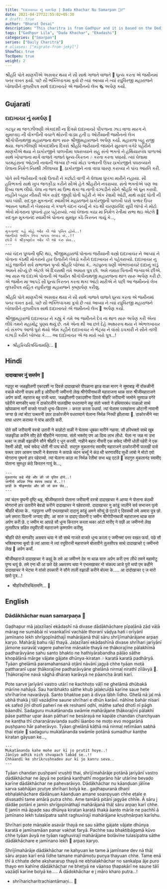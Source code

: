 ```yaml
---
title: "દાદાખાચર નું સમર્પણ | Dada Khachar Nu Samarpan 🙇‍♂️"
date: 2021-04-27T22:55:02+05:30
# draft: true
author: "Bharat Desai"
description: "This charitra is from Gadhpur and it is based on the Dedication towards Gopinathji Maharaj"
tags: ["Gadhpur Lila", "Dada Khachar", "Ekadashi"]
categories: ["Smarpan"]
series: ["Daily Charitra"]
# aliases: ["migrate-from-jekyl"]
ShowToc: true
TocOpen: true
weight: 2
---
```


<!-- this Content Here will shown id listing page till "more" tag -->
શ્રીહરિ પોતે માણકીએ અસવાર થયા ને સૌ સાથે ગાજતે વાજતે :violin: ધૂન્ય કરતા એ જમીનમાં પનર વખત ફર્યા. પછે સૌ ભક્તિબાગમા કૂવો છે ત્યાં આવ્યા ને ત્યાં રઘુવિરજી મહારાજને બોલાવીને તુલસીપત્ર સાથે દાદાખાચરે એ જમીનનો લેખ :newspaper_roll: અર્પણ કર્યો. 
<!--more-->


<!-- Remove this and start Content Here -->
## Gujarati
### દાદાખાચર નું સમર્પણ :tada:	

ગઢપુર મા જળઝીલણી એકાદશી ના દિવસે દાદાખાચરે પીપળાના ઝાડ વાળા મારગ ને સુમાબાઇ ની વોંકળીની વચાળે થોરની વાડ્ય હતી ઇ ઓરીયાની જમીનનો લેખ શ્રીગોપીનાથજી મહારાજના થાળ સારુ શ્રીજીમહારાજને અર્પણ કર્યો. મહારાજ બહુ રાજી થયા. જળઝીલણી એકાદશીના દિવસે શ્રીહરિ જરીયાની જામોને સુરવાળ વગેરે પહેરીને માણકીએ થયા ને ઠાકોરજીને પાલખીમા પધરાવ્યાને સહુ સંતો ભક્તો ને હથિયારબંધ પાળાઓ સાથે ખોપાળાના માર્ગે વાજતે ગાજતે ધૂન્ય-કિરતન :notes: કરતા કરતા પધાર્યા. ત્યાં ઘેલામા પરમહંસના ઓટાની નાવાની જગ્યા છે ત્યાં મોટા પત્થરની ઉપર ઠાકોરજીને પધરાવ્યાને ઘેલાના નિર્મળ નિરથી ઝીલાવ્યા :ocean:. ઠાકોરજીને નવા વાઘા ધારણ કરાવ્યા ને પાંચ આરતિ કરી. 

પોતે સર્વે જરીયાની વસ્ત્રો ઉતારી ને કછોટો વાળી ને ઘેલામા ધૂબકા મારીને નહાયા. સૌ હરિભક્તો સાથે ખુબ જળકૃીડા કરીને સૌએ હેતે શ્રીહરીને નવરાવ્યા. સંતો ભક્તોએ પણ આ દિવ્ય લાભ લીધો. ઘેલા ના જળ મા ઉભા થકા જ તાળી વઝાડીને સૌને શ્રીહરિ એ ધૂન કરાવી.  નાહીને બહાર નીસરી એક સફેદ જીણી ધોતી પહેરી ને એક રેશમી ઓઢી, માથે સફેદ ધોતી ની પાઘ બાંધી. સદગુરુ મુકતાનંદ સ્વામીએ મહારાજને ઠાકોરજીની પાલખી પાસે પત્થર ઉપર આસન પાથરી ને બેસારયા ને કપાળે ચંદન ચર્ચ્યું ને કંઠ થી ચરણારવિંદ સુધી લાંબો ને મોટો એવો મોગરાના પુષ્પનો હાર પહેરાવ્યો. ત્યાં ઘેલાના કાઠા મા નિર્મળ રેતીમાં સભા થઇ એટલે :musical_keyboard: સદગુરુ મુકતાનંદ સ્વામીએ પોતાના સુમધુર કંઠે કિરતન ગાયું કે...,

```
---
મુકતાનંદ કહે મોહે ઔર કી જો પૃતિત હોયે..!
જાનીયો અધિક નિચ શ્વપચ લબાડ સે..!!
છાંડી કે શ્રીકૃષ્ણદેવ ઔર કી જો કંરુ સેવ..
---
```

ત્યાં ચંદન પુષ્પની વૃષ્ટિ થઇ, શ્રીજીમહારાજે પોતાના જરીયાની વસ્ત્રો દાદાખાચર ને આપ્યા ને પોતાના કંઠથી મોગરાનો હાર ઉતારીને બેવડો કરીને દાદાખાચર ને પહેવરાવ્યો. દાદાખાચર નુ કાંડું જાલીને સર્વ સભાજન પૃત્યે શ્રીહરિ બોલ્યા કે..  ગઢપુરના ધણી એભલખાચરે દાદાનું કાંડું અમને સોંપ્યું છે એટલે એ દિવસથી તમે અમારા પુત્ર છો. અમે તમારા પિતાની જગ્યાએ છીએ. આ સારુ જ દાદાએ પોતાની એ જમીન શ્રીગોપીનાથજી મહારાજના થાળ સારુ અર્પણ કરી છે. એ જમીન મા આપડે સૌ ધૂન્ય કિરતન કરતા થકા આંટો મારીએ ને પછી આ જમીનનો લેખ તુલસીપત્ર સહિત રઘુવીરજી મહારાજને કૃષ્ણાર્પણ કરીશુ. 

શ્રીહરિ પોતે માણકીએ અસવાર થયા ને સૌ સાથે ગાજતે વાજતે ધૂન્ય કરતા એ જમીનમાં પનર વખત ફર્યા. પછે સૌ ભક્તિબાગમા કૂવો છે ત્યાં આવ્યા ને ત્યાં રઘુવિરજી મહારાજને બોલાવીને તુલસીપત્ર સાથે દાદાખાચરે એ જમીનનો લેખ :scroll: અર્પણ કર્યો. 

શ્રીજીમહારાજે દાદાખાચર ને કહ્યું કે તમે આ જમીનને દેવ ના થાળ સારુ અર્પણ કરી એના લીધે તમને મહામોટુ પુણ્ય થયું છે. તમે એના થી આ છતે દેહે અક્ષરરુપ થયા ને એભલખાચર નો સંકલ્પ આજે પુરો થયો એમ કહીને દાદાખાચર ને ભેટ્યા ને વાંસો ઠપકારી ને સૌને તાલી વઝાડી કરીને બોલ્યા કે..... 
આ દાદોખાચર એ જ મારો ખરો પુત્ર...!

- શ્રીહરિચરિત્રચિંતામણિ... :pray:

## Hindi
### दादाखाचर नुं समर्पण :tada:	

गढपुर मा जळझीलणी एकादशी ना दिवसे दादाखाचरे पीपळाना झाड वाळा मारग ने सुमाबाइ नी वोंकळीनी वचाळे थोरनी वाड्य हती इ ओरीयानी जमीननो लेख श्रीगोपीनाथजी महाराजना थाळ सारु श्रीजीमहाराजने अर्पण कर्यो. महाराज बहु राजी थया. जळझीलणी एकादशीना दिवसे श्रीहरि जरीयानी जामोने सुरवाळ वगेरे पहेरीने माणकीए थया ने ठाकोरजीने पालखीमा पधराव्याने सहु संतो भक्तो ने हथियारबंध पाळाओ साथे खोपाळाना मार्गे वाजते गाजते धून्य-किरतन :notes: करता करता पधार्या. त्यां घेलामा परमहंसना ओटानी नावानी जग्या छे त्यां मोटा पत्थरनी उपर ठाकोरजीने पधराव्याने घेलाना निर्मळ निरथी झीलाव्या :ocean:. ठाकोरजीने नवा वाघा धारण कराव्या ने पांच आरति करी. 

पोते सर्वे जरीयानी वस्त्रो उतारी ने कछोटो वाळी ने घेलामा धूबका मारीने नहाया. सौ हरिभक्तो साथे खुब जळकृीडा करीने सौए हेते श्रीहरीने नवराव्या. संतो भक्तोए पण आ दिव्य लाभ लीधो. घेला ना जळ मा उभा थका ज ताळी वझाडीने सौने श्रीहरि ए धून करावी.  नाहीने बहार नीसरी एक सफेद जीणी धोती पहेरी ने एक रेशमी ओढी, माथे सफेद धोती नी पाघ बांधी. सदगुरु मुकतानंद स्वामीए महाराजने ठाकोरजीनी पालखी पासे पत्थर उपर आसन पाथरी ने बेसारया ने कपाळे चंदन चर्च्युं ने कंठ थी चरणारविंद सुधी लांबो ने मोटो एवो मोगराना पुष्पनो हार पहेराव्यो. त्यां घेलाना काठा मा निर्मळ रेतीमां सभा थइ एटले :musical_keyboard: सदगुरु मुकतानंद स्वामीए पोताना सुमधुर कंठे किरतन गायुं के...,

```
---
मुकतानंद कहे मोहे और की जो पृतित होये..!
जानीयो अधिक निच श्वपच लबाड से..!!
छांडी के श्रीकृष्णदेव और की जो कंरु सेव..
---
```

त्यां चंदन पुष्पनी वृष्टि थइ, श्रीजीमहाराजे पोताना जरीयानी वस्त्रो दादाखाचर ने आप्या ने पोताना कंठथी मोगरानो हार उतारीने बेवडो करीने दादाखाचर ने पहेवराव्यो. दादाखाचर नु कांडुं जालीने सर्व सभाजन पृत्ये श्रीहरि बोल्या के..  गढपुरना धणी एभलखाचरे दादानुं कांडुं अमने सोंप्युं छे एटले ए दिवसथी तमे अमारा पुत्र छो. अमे तमारा पितानी जग्याए छीए. आ सारु ज दादाए पोतानी ए जमीन श्रीगोपीनाथजी महाराजना थाळ सारु अर्पण करी छे. ए जमीन मा आपडे सौ धून्य किरतन करता थका आंटो मारीए ने पछी आ जमीननो लेख तुलसीपत्र सहित रघुवीरजी महाराजने कृष्णार्पण करीशु. 

श्रीहरि पोते माणकीए असवार थया ने सौ साथे गाजते वाजते धून्य करता ए जमीनमां पनर वखत फर्या. पछे सौ भक्तिबागमा कूवो छे त्यां आव्या ने त्यां रघुविरजी महाराजने बोलावीने तुलसीपत्र साथे दादाखाचरे ए जमीननो लेख :scroll: अर्पण कर्यो. 

श्रीजीमहाराजे दादाखाचर ने कह्युं के तमे आ जमीनने देव ना थाळ सारु अर्पण करी एना लीधे तमने महामोटु पुण्य थयुं छे. तमे एना थी आ छते देहे अक्षररुप थया ने एभलखाचर नो संकल्प आजे पुरो थयो एम कहीने दादाखाचर ने भेट्या ने वांसो ठपकारी ने सौने ताली वझाडी करीने बोल्या के..... 
आ दादोखाचर ए ज मारो खरो पुत्र...!

- श्रीहरिचरित्रचिंतामणि... :pray:

## English
### Dādākhāchar nuan samarpaṇa :tada:	

Gaḍhapur mā jaḷazīlaṇī ekādashī nā divase dādākhāchare pīpaḷānā zāḍ vāḷā mārag ne sumābāi nī voankaḷīnī vachāḷe thoranī vāḍya hatī i orīyānī jamīnano lekh shrīgopīnāthajī mahārājanā thāḷ sāru shrījīmahārājane arpaṇ karyo. Mahārāj bahu rājī thayā. Jaḷazīlaṇī ekādashīnā divase shrīhari jarīyānī jāmone suravāḷ vagere paherīne māṇakīe thayā ne ṭhākorajīne pālakhīmā padharāvyāne sahu santo bhakto ne hathiyārabandha pāḷāo sāthe khopāḷānā mārge vājate gājate dhūnya-kiratan :notes: karatā karatā padhāryā. Tyāan ghelāmā paramahansanā oṭānī nāvānī jagyā chhe tyāan moṭā pattharanī upar ṭhākorajīne padharāvyāne ghelānā nirmaḷ nirathī zīlāvyā :ocean:. Ṭhākorajīne navā vāghā dhāraṇ karāvyā ne pāancha ārati karī. 

Pote sarve jarīyānī vastro utārī ne kachhoṭo vāḷī ne ghelāmā dhūbakā mārīne nahāyā. Sau haribhakto sāthe khub jaḷakṛuīḍā karīne saue hete shrīharīne navarāvyā. Santo bhaktoe paṇ ā divya lābh līdho. Ghelā nā jaḷ mā ubhā thakā j tāḷī vazāḍīne saune shrīhari e dhūn karāvī.  nāhīne bahār nīsarī ek safed jīṇī dhotī paherī ne ek reshamī oḍhī, māthe safed dhotī nī pāgh bāandhī. Sadaguru mukatānanda swāmīe mahārājane ṭhākorajīnī pālakhī pāse patthar upar āsan pātharī ne besārayā ne kapāḷe chandan charchyuan ne kanṭha thī charaṇāravianda sudhī lāanbo ne moṭo evo mogarānā puṣhpano hār paherāvyo. Tyāan ghelānā kāṭhā mā nirmaḷ retīmāan sabhā thai eṭale :musical_keyboard: sadaguru mukatānanda swāmīe potānā sumadhur kanṭhe kiratan gāyuan ke...,

```
---
Mukatānanda kahe mohe aur kī jo pṛutit hoye..! 
Jānīyo adhik nich shvapach labāḍ se..!! 
Chhāanḍī ke shrīkṛuṣhṇadev aur kī jo kanru seva..
---
```

Tyāan chandan puṣhpanī vṛuṣhṭi thai, shrījīmahārāje potānā jarīyānī vastro dādākhāchar ne āpyā ne potānā kanṭhathī mogarāno hār utārīne bevaḍo karīne dādākhāchar ne pahevarāvyo. Dādākhāchar nu kāanḍuan jālīne sarva sabhājan pṛutye shrīhari bolyā ke..  gaḍhapuranā dhaṇī ebhalakhāchare dādānuan kāanḍuan amane soanpyuan chhe eṭale e divasathī tame amārā putra chho. Ame tamārā pitānī jagyāe chhīe. Ā sāru j dādāe potānī e jamīn shrīgopīnāthajī mahārājanā thāḷ sāru arpaṇ karī chhe. E jamīn mā āpaḍe sau dhūnya kiratan karatā thakā āanṭo mārīe ne pachhī ā jamīnano lekh tulasīpatra sahit raghuvīrajī mahārājane kṛuṣhṇārpaṇ karīshu. 

Shrīhari pote māṇakīe asavār thayā ne sau sāthe gājate vājate dhūnya karatā e jamīnamāan panar vakhat faryā. Pachhe sau bhaktibāgamā kūvo chhe tyāan āvyā ne tyāan raghuvirajī mahārājane bolāvīne tulasīpatra sāthe dādākhāchare e jamīnano lekh :scroll: arpaṇ karyo. 

Shrījīmahārāje dādākhāchar ne kahyuan ke tame ā jamīnane dev nā thāḷ sāru arpaṇ karī enā līdhe tamane mahāmoṭu puṇya thayuan chhe. Tame enā thī ā chhate dehe akṣhararup thayā ne ebhalakhāchar no sankalpa āje puro thayo em kahīne dādākhāchar ne bheṭyā ne vāanso ṭhapakārī ne saune tālī vazāḍī karīne bolyā ke..... 
Ā dādokhāchar e j māro kharo putra...!

- shrīharicharitrachiantāmaṇi... :pray: